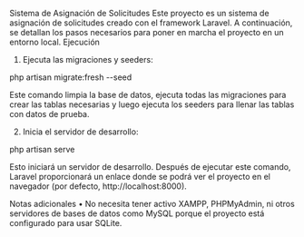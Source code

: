 Sistema de Asignación de Solicitudes
Este proyecto es un sistema de asignación de solicitudes creado con el framework Laravel. A continuación, se detallan los pasos necesarios para poner en marcha el proyecto en un entorno local.
Ejecución
1.	Ejecuta las migraciones y seeders:

php artisan migrate:fresh --seed

Este comando limpia la base de datos, ejecuta todas las migraciones para crear las tablas necesarias y luego ejecuta los seeders para llenar las tablas con datos de prueba.

2.	Inicia el servidor de desarrollo:

php artisan serve

Esto iniciará un servidor de desarrollo. Después de ejecutar este comando, Laravel proporcionará un enlace donde se podrá ver el proyecto en el navegador (por defecto, http://localhost:8000).

Notas adicionales
•	No necesita tener activo XAMPP, PHPMyAdmin, ni otros servidores de bases de datos como MySQL porque el proyecto está configurado para usar SQLite.

